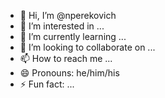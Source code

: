 - 👋 Hi, I’m @nperekovich
- 👀 I’m interested in ...
- 🌱 I’m currently learning ...
- 💞️ I’m looking to collaborate on ...
- 📫 How to reach me ...
- 😄 Pronouns: he/him/his
- ⚡ Fun fact: ...

<!---
nperekovich/nperekovich is a ✨ special ✨ repository because its `README.md` (this file) appears on your GitHub profile.
You can click the Preview link to take a look at your changes.
--->
